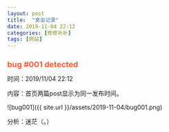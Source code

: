 ```yaml
---
layout: post
title:  "臭虫记录"
date: 2019-11-04 22:12
categories: [修修补补]
tags: [网站]
---
```


<h1 style="font-size:18px; color:ff5733">bug #001 detected</h1>
时间：2019/11/04 22:12

内容：首页两篇post显示为同一发布时间。

![bug001]({{ site.url }}/assets/2019-11-04/bug001.png)

分析：迷茫（。）

